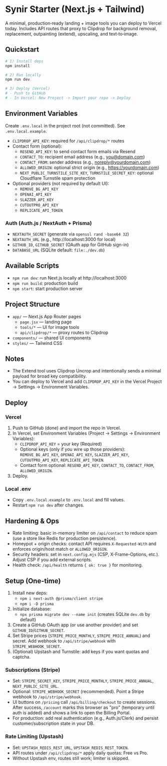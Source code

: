# Synir Starter (Next.js + Tailwind)

A minimal, production‑ready landing + image tools you can deploy to Vercel today. Includes API routes that proxy to Clipdrop for background removal, replacement, outpainting (extend), upscaling, and text‑to‑image.

## Quickstart

```bash
# 1) Install deps
npm install

# 2) Run locally
npm run dev

# 3) Deploy (Vercel)
# - Push to GitHub
# - In Vercel: New Project -> Import your repo -> Deploy
```

## Environment Variables

Create `.env.local` in the project root (not committed). See `.env.local.example`.

- `CLIPDROP_API_KEY`: required for `/api/clipdrop/*` routes
- Contact form (optional):
  - `RESEND_API_KEY`: to send contact form emails via Resend
  - `CONTACT_TO`: recipient email address (e.g., you@domain.com)
  - `CONTACT_FROM`: sender address (e.g., noreply@yourdomain.com)
  - `ALLOWED_ORIGIN`: optional strict origin (e.g., https://yourdomain.com)
  - `NEXT_PUBLIC_TURNSTILE_SITE_KEY`, `TURNSTILE_SECRET_KEY`: optional Cloudflare Turnstile spam protection
- Optional providers (not required by default UI):
  - `REMOVE_BG_API_KEY`
  - `OPENAI_API_KEY`
  - `SLAZZER_API_KEY`
  - `CUTOUTPRO_API_KEY`
  - `REPLICATE_API_TOKEN`

### Auth (Auth.js / NextAuth + Prisma)

- `NEXTAUTH_SECRET` (generate via `openssl rand -base64 32`)
- `NEXTAUTH_URL` (e.g., http://localhost:3000 for local)
- `GITHUB_ID`, `GITHUB_SECRET` (OAuth app for GitHub sign-in)
- `DATABASE_URL` (SQLite default: `file:./dev.db`)

## Available Scripts

- `npm run dev`: run Next.js locally at http://localhost:3000
- `npm run build`: production build
- `npm start`: start production server

## Project Structure

- `app/` — Next.js App Router pages
  - `page.jsx` — landing page
  - `tools/*` — UI for image tools
  - `api/clipdrop/*` — proxy routes to Clipdrop
- `components/` — shared UI components
- `styles/` — Tailwind CSS

## Notes

- The Extend tool uses Clipdrop Uncrop and intentionally sends a minimal payload for broad key compatibility.
- You can deploy to Vercel and add `CLIPDROP_API_KEY` in the Vercel Project -> Settings -> Environment Variables.

## Deploy

### Vercel

1) Push to GitHub (done) and import the repo in Vercel.
2) In Vercel, set Environment Variables (Project -> Settings -> Environment Variables):
   - `CLIPDROP_API_KEY` = your key (Required)
   - Optional keys (only if you wire up those providers): `REMOVE_BG_API_KEY`, `OPENAI_API_KEY`, `SLAZZER_API_KEY`, `CUTOUTPRO_API_KEY`, `REPLICATE_API_TOKEN`.
   - Contact form optional: `RESEND_API_KEY`, `CONTACT_TO`, `CONTACT_FROM`, `ALLOWED_ORIGIN`.
3) Deploy.

### Local .env

- Copy `.env.local.example` to `.env.local` and fill values.
- Restart `npm run dev` after changes.

## Hardening & Ops

- Rate limiting: basic in-memory limiter on `/api/contact` to reduce spam (use a store like Redis for production persistence).
- Honeypot + origin checks: contact API requires `X-Requested-With` and enforces origin/host match or `ALLOWED_ORIGIN`.
- Security headers: set in `next.config.mjs` (CSP, X-Frame-Options, etc.). Adjust CSP if you add external scripts.
- Health check: `/api/health` returns `{ ok: true }` for monitoring.

## Setup (One-time)

1) Install new deps:
   - `npm i next-auth @prisma/client stripe`
   - `npm i -D prisma`
2) Initialize database:
   - `npx prisma migrate dev --name init` (creates SQLite `dev.db` by default)
3) Create a GitHub OAuth app (or use another provider) and set `GITHUB_ID`/`GITHUB_SECRET`.
4) Set Stripe prices (`STRIPE_PRICE_MONTHLY`, `STRIPE_PRICE_ANNUAL`) and secret. Add webhook to `/api/stripe/webhook` with `STRIPE_WEBHOOK_SECRET`.
5) (Optional) Upstash and Turnstile: add keys if you want quotas and captcha.
### Subscriptions (Stripe)

- Set: `STRIPE_SECRET_KEY`, `STRIPE_PRICE_MONTHLY`, `STRIPE_PRICE_ANNUAL`, `NEXT_PUBLIC_SITE_URL`.
- Optional: `STRIPE_WEBHOOK_SECRET` (recommended). Point a Stripe webhook to `/api/stripe/webhook`.
- UI buttons on `/pricing` call `/api/billing/checkout` to create sessions. After success, `/account` marks this browser as "pro" (temporary until auth is added) and shows a link to open the Billing Portal.
- For production: add real authentication (e.g., Auth.js/Clerk) and persist customer/subscription state in your DB.

### Rate Limiting (Upstash)

- Set: `UPSTASH_REDIS_REST_URL`, `UPSTASH_REDIS_REST_TOKEN`.
- API routes under `/api/clipdrop/*` apply daily quotas: Free vs Pro.
- Without Upstash env, routes still work; limiter is skipped.
